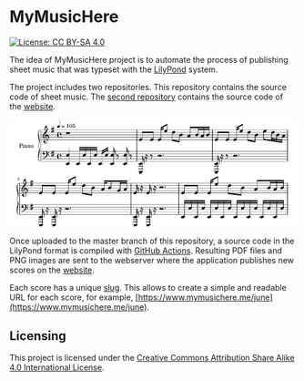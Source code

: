 # MyMusicHere

[![License: CC BY-SA 4.0](https://img.shields.io/github/license/dmitrvk/mymusichere?color=3e3e3e&style=flat-square)](https://github.com/dmitrvk/mymusichere/blob/master/LICENCE)

The idea of MyMusicHere project is to automate the process
of publishing sheet music that was typeset with the
[LilyPond](http://lilypond.org) system.

The project includes two repositories.
This repository contains the source code of sheet music.
The [second repository](http://github.com/dmitrvk/mymusichere.me)
contains the source code of the [website](http://www.mymusichere.me).

[![score](https://raw.githubusercontent.com/dmitrvk/mymusichere/master/score.png)](https://www.mymusichere.me)

Once uploaded to the master branch of this repository,
a source code in the LilyPond format is compiled with
[GitHub Actions](https://github.com/dmitrvk/mymusichere/actions).
Resulting PDF files and PNG images are sent to the webserver
where the application publishes new scores on the
[website](http://www.mymusichere.me).

Each score has a unique
[slug](https://docs.djangoproject.com/en/3.1/glossary/#term-slug).
This allows to create a simple and readable URL for each score, for example,
[https://www.mymusichere.me/june](https://www.mymusichere.me/june).

## Licensing

This project is licensed under the
[Creative Commons Attribution Share Alike 4.0 International License](https://github.com/dmitrvk/mymusichere/blob/master/LICENSE).
